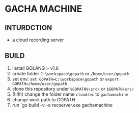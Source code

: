 # GACHA MACHINE

## INTURDCTION

* a cloud recording server

## BUILD

1. install GOLANG > v1.6
1. create folder `C:\workspace\gopath` or `/home/user/gopath`
1. set env. `set GOPATH=C:\workspace\gopath` or `export GOPATH=/home/user/gopath`
1. clone this repository under `%GOPATH%\src\` or `$GOPATH/src/`
1. (!!!!!!) change the folder name `cloudrec` to `gachamachine`
1. change work path to GOPATH
1. run `go build -v -o recserver.exe gachamachine
